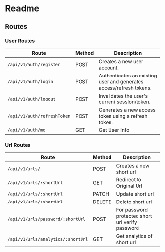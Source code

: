 # Readme

## Routes


### User Routes

| Route                       | Method | Description                                                         |
| --------------------------- | ------ | ------------------------------------------------------------------- |
| `/api/v1/auth/register`     | POST   | Creates a new user account.                                         |
| `/api/v1/auth/login`        | POST   | Authenticates an existing user and generates access/refresh tokens. |
| `/api/v1/auth/logout`       | POST   | Invalidates the user's current session/token.                       |
| `/api/v1/auth/refreshToken` | POST   | Generates a new access token using a refresh token.                 |
| `/api/v1/auth/me`           | GET    | Get User Info                                                       |


### Url Routes

| Route                              | Method | Description                                      |
| ---------------------------------- | ------ | ------------------------------------------------ |
| `/api/v1/urls/`                    | POST   | Creates a new short url                          |
| `/api/v1/urls/:shortUrl`           | GET    | Redirect to Original Url                         |
| `/api/v1/urls/:shortUrl`           | PATCH  | Update short url                                 |
| `/api/v1/urls/:shortUrl`           | DELETE | Delete short url                                 |
| `/api/v1/urls/password/:shortUrl`  | POST   | For password protected short url verify password |
| `/api/v1/urls/analytics/:shortUrl` | GET    | Get analytics of short url                       |



